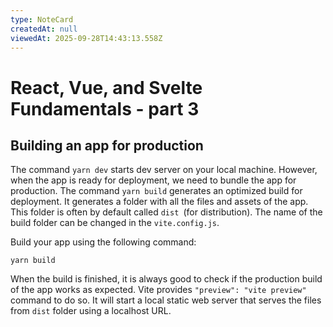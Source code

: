 ```yaml
---
type: NoteCard
createdAt: null
viewedAt: 2025-09-28T14:43:13.558Z
---
```


# React, Vue, and Svelte Fundamentals - part 3
## Building an app for production

The command `yarn dev` starts dev server on your local machine. However, when the app is ready for deployment, we need to bundle the app for production. The command `yarn build` generates an optimized build for deployment. It generates a folder with all the files and assets of the app. This folder is often by default called `dist `(for distribution). The name of the build folder can be changed in the `vite.config.js`.

Build your app using the following command:

```auto
yarn build
```

When the build is finished, it is always good to check if the production build of the app works as expected. Vite provides `"preview": "vite preview"` command to do so. It will start a local static web server that serves the files from `dist` folder using a localhost URL.

